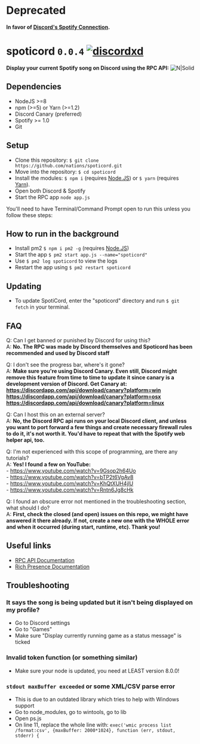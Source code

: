 # **Deprecated**
**In favor of [Discord's Spotify Connection](https://support.discordapp.com/hc/en-us/articles/360000167212).**

# spoticord `0.0.4` [![discordxd](https://discordapp.com/api/guilds/297142682894073856/embed.png)](https://discord.gg/nations)
**Display your current Spotify song on Discord using the RPC API:**
![N|Solid](https://s.phineas.io/share/68747470733acx.png)

## Dependencies
  - NodeJS >=8
  - npm (>=5) or Yarn (>=1.2)
  - Discord Canary (preferred)
  - Spotify >= 1.0
  - Git

## Setup

  - Clone this repository: `$ git clone https://github.com/nations/spoticord.git`
  - Move into the repository: `$ cd spoticord`
  - Install the modules: `$ npm i` (requires [Node.JS](https://nodejs.org)) or `$ yarn` (requires [Yarn](https://yarnpkg.com/en/docs/install)).
  - Open both Discord & Spotify
  - Start the RPC app `node app.js`
  
  You'll need to have Terminal/Command Prompt open to run this unless you follow these steps:
  
## How to run in the background

  - Install pm2 `$ npm i pm2 -g` (requires [Node.JS](https://nodejs.org))
  - Start the app `$ pm2 start app.js --name="spoticord"`
  - Use `$ pm2 log spoticord` to view the logs
  - Restart the app using `$ pm2 restart spoticord`

## Updating
  - To update SpotiCord, enter the "spoticord" directory and run `$ git fetch` in your terminal.

## FAQ
  Q: Can I get banned or punished by Discord for using this?  
  A: **No. The RPC was made by Discord themselves and Spoticord has been recommended and used by Discord staff**

  Q: I don't see the progress bar, where's it gone?  
  A: **Make sure you're using Discord Canary. Even still, Discord might remove this feature from time to time to update it since canary is a development version of Discord. Get Canary at:
  https://discordapp.com/api/download/canary?platform=win
  https://discordapp.com/api/download/canary?platform=osx
  https://discordapp.com/api/download/canary?platform=linux**

  Q: Can I host this on an external server?  
  A: **No, the Discord RPC api runs on your local Discord client, and unless you want to port forward a few things and create necessary firewall rules to do it, it's not worth it. You'd have to repeat that with the Spotify web helper api, too.**

  Q: I'm not experienced with this scope of programming, are there any tutorials?  
  A: **Yes! I found a few on YouTube:**  
        - https://www.youtube.com/watch?v=9Gsop2h64Uo  
        - https://www.youtube.com/watch?v=bTP2t6VgAv8  
        - https://www.youtube.com/watch?v=KhQtXUH4jlU  
        - https://www.youtube.com/watch?v=Rntn6Jg8cHk


  Q: I found an obscure error not mentioned in the troubleshooting section, what should I do?  
  A: **First, check the closed (and open) issues on this repo, we might have answered it there already. If not, create a new one with the WHOLE error and when it occurred (during start, runtime, etc). Thank you!**

## Useful links

* [RPC API Documentation](https://discordapp.com/developers/docs/topics/rpc)
* [Rich Presence Documentation](https://discordapp.com/developers/docs/rich-presence/how-to)

## Troubleshooting
### It says the song is being updated but it isn't being displayed on my profile?
  - Go to Discord settings
  - Go to "Games"
  - Make sure "Display currently running game as a status message" is ticked

### Invalid token function (or something similar)
  - Make sure your node is updated, you need at LEAST version 8.0.0!

### `stdout maxBuffer exceeded` or some XML/CSV parse error
  - This is due to an outdated library which tries to help with Windows support
  - Go to node_modules, go to wintools, go to lib
  - Open ps.js
  - On line 11, replace the whole line with:
  `exec('wmic process list /format:csv', {maxBuffer: 2000*1024}, function (err, stdout, stderr) {`
